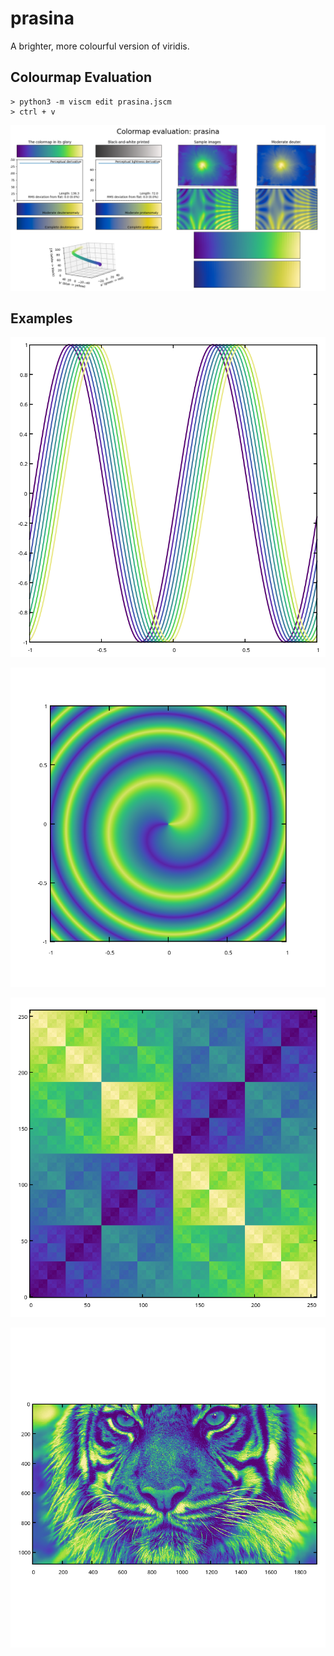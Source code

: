 # prasina
A brighter, more colourful version of viridis.

## Colourmap Evaluation

```
> python3 -m viscm edit prasina.jscm
> ctrl + v
```

![alt text](./images/prasina.png)

## Examples

![alt text](./images/lines.png)

![alt text](./images/spiral.png)

![alt text](./images/xor.png)

![alt text](./images/tiger.png)